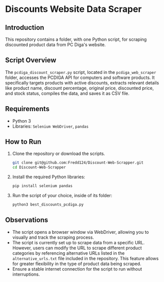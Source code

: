 # Discounts Website Data Scraper

## Introduction
This repository contains a folder, with one Python script, for scraping discounted product data from PC Diga's website. 

## Script Overview

The `pcdiga_discount_scraper.py` script, located in the `pcdiga_web_scraper` folder, accesses the PCDIGA API for computers and software products. It specifically targets products with active discounts, extracts relevant details like product name, discount percentage, original price, discounted price, and stock status, compiles the data, and saves it as CSV file.

## Requirements
- Python 3
- Libraries: `Selenium WebDriver`, `pandas`

## How to Run
1. Clone the repository or download the scripts.
   ```bash
   git clone git@github.com:Fredd124/Discount-Web-Scrapper.git
   cd Discount-Web-Scrapper
2. Install the required Python libraries:
   ```bash
   pip install selenium pandas
   ````
3. Run the script of your choice, inside of its folder:
   ```bash
   python3 best_discounts_pcdiga.py
   ```
   
## Observations

* The script opens a browser window via WebDriver, allowing you to visually and track the scraping process.
* The script is currently set up to scrape data from a specific URL. However, users can modify the URL to scrape different product categories by referencing alternative URLs listed in the `alternative_urls.txt` file included in the repository. This feature allows for greater flexibility in the type of product data being scraped.
* Ensure a stable internet connection for the script to run without interruptions.
